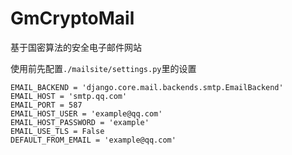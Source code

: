# GmCryptoMail
基于国密算法的安全电子邮件网站

使用前先配置```./mailsite/settings.py```里的设置
```
EMAIL_BACKEND = 'django.core.mail.backends.smtp.EmailBackend'
EMAIL_HOST = 'smtp.qq.com'
EMAIL_PORT = 587
EMAIL_HOST_USER = 'example@qq.com'
EMAIL_HOST_PASSWORD = 'example'
EMAIL_USE_TLS = False
DEFAULT_FROM_EMAIL = 'example@qq.com'
```
